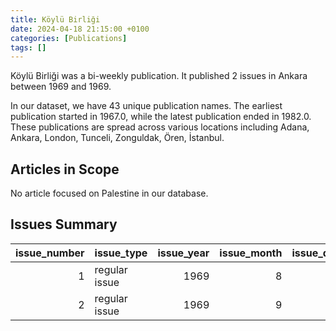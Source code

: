 ```yaml
---
title: Köylü Birliği
date: 2024-04-18 21:15:00 +0100
categories: [Publications]
tags: []
---
```


Köylü Birliği was a bi-weekly publication. It published 2 issues in Ankara between 1969 and 1969.

In our dataset, we have 43 unique publication names. The earliest publication started in 1967.0, while the latest publication ended in 1982.0. These publications are spread across various locations including Adana, Ankara, London, Tunceli, Zonguldak, Ören, İstanbul.

## Articles in Scope

No article focused on Palestine in our database.

## Issues Summary

|   issue_number | issue_type    |   issue_year |   issue_month |   issue_day |
|---------------:|:--------------|-------------:|--------------:|------------:|
|              1 | regular issue |         1969 |             8 |           5 |
|              2 | regular issue |         1969 |             9 |          24 |